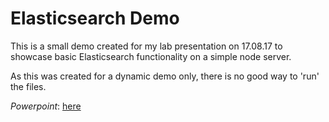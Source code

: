 # Elasticsearch Demo

This is a small demo created for my lab presentation on 17.08.17 to showcase basic Elasticsearch functionality on a simple node server.

As this was created for a dynamic demo only, there is no good way to 'run' the files.

_Powerpoint_: [here](https://docs.google.com/presentation/d/18J252QywQNqj4AfpHBB9hf2lc8kQ99p6_TrUhxVpxlU/edit?usp=sharing)

